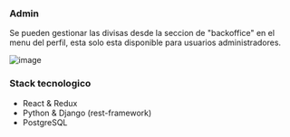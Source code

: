 ### Admin

Se pueden gestionar las divisas desde la seccion de "backoffice" en el menu del perfil, esta solo esta disponible para usuarios administradores.

![image](https://user-images.githubusercontent.com/32228156/131553865-39ecbdd5-9215-43db-aaa8-7701bea9cf58.png)


### Stack tecnologico

- React & Redux
- Python & Django (rest-framework)
- PostgreSQL
